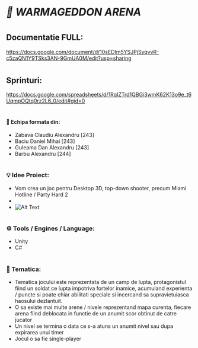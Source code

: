 # _🔫 WARMAGEDDON ARENA_
#
#
#

## Documentatie FULL: 
https://docs.google.com/document/d/10sEDIm5YSJPjSyqvvR-c5zaQN1Y9TSks3AN-9GmUA0M/edit?usp=sharing

#
#

## Sprinturi:
https://docs.google.com/spreadsheets/d/1RqIZTrd1QBGi3wmK62K13o9e_t6UqmpOQtq0rz2L6_0/edit#gid=0

#
#


#### 👥 Echipa formata din:
- Zabava Claudiu Alexandru [243]
- Baciu Daniel Mihai [243]
- Guleama Dan Alexandru [243]
- Barbu Alexandru [244]

#

### 💡 Idee Proiect:
- Vom crea un joc pentru Desktop 3D, top-down shooter, precum Miami Hotline / Party Hard 2
- 
- ![Alt Text](https://imgur.com/d1rMEn8.gif)

#

### ⚙️ Tools / Engines  / Language:
- Unity 
- C#

#

### 🎨 Tematica:
- Tematica jocului este reprezentata de un camp de lupta, protagonistul fiind un soldat ce lupta impotriva fortelor inamice, acumuland experienta / puncte si poate chiar abilitati speciale si incercand sa supravietuiasca haosului dezlantuit.
- O sa existe mai multe arene / nivele reprezentand mapa curenta, fiecare arena fiind deblocata in functie de un anumit scor obtinut de catre jucator
- Un nivel se termina o data ce s-a atuns un anumit nivel sau dupa expirarea unui timer
- Jocul o sa fie single-player
